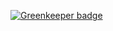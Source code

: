 

[![Greenkeeper badge](https://badges.greenkeeper.io/muhrusdi/react-express-starter.svg)](https://greenkeeper.io/)
